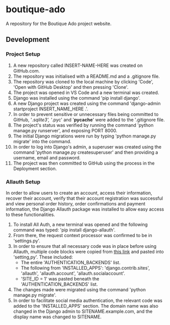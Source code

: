 # boutique-ado
A repository for the Boutique Ado project website.


## Development

### Project Setup

1.  A new repository called INSERT-NAME-HERE was created on GitHub.com.
2.  The repository was initialised with a README.md and a .gitignore file. 
3.  The repository was cloned to the local machine by clicking 'Code', 'Open with GitHub Desktop' and then pressing 'Clone'.
4.  The project was opened in VS Code and a new terminal was created.
5.  Django was installed using the command 'pip install django'.
6.  A new Django project was created using the command 'django-admin startproject INSERT_NAME_HERE .'.
7.  In order to prevent sensitive or unnecessary files being committed to GitHub, '*.sqlite3', '*.pyc' and '__pycache__' were added to the '.gitignore file.
8.  The project's status was verified by running the command 'python manage.py runserver', and exposing PORT 8000.
9.  The initial Django migrations were run by typing 'python manage.py migrate' into the command.
10. In order to log into Django's admin, a superuser was created using the command 'python manage.py createsuperuser' and then providing a username, email and password.
11. The project was then committed to GitHub using the process in the Deployment section.

### Allauth Setup

In order to allow users to create an account, access their information, recover their account, verify that their account registration was successful and view personal order history, order confirmations and payment information, the Django Allauth package was installed to allow easy access to these functionalities.

1. To install All Auth, a new terminal was opened and the following command was typed: 'pip install django-allauth'.
2. From there, the request context processor was confirmed to be in 'settings.py'.
3. In order to ensure that all necessary code was in place before using Allauth, multiple code blocks were copied from [this link](https://django-allauth.readthedocs.io/en/latest/installation.html) and pasted into 'setting,py'. These included:
    -   The entire 'AUTHENTICATION_BACKENDS' list.
    -   The following from 'INSTALLED_APPS': 'django.contrib.sites', 'allauth', 'allauth.account', 'allauth.socialaccount'.
    -   'SITE_ID = 1' was pasted beneath the 'AUTHENTICATION_BACKENDS' list.
4. The changes made were migrated using the command 'python manage.py migrate'.
5. In order to facilitate social media authentication, the relevant code was added to the 'INSTALLED_APPS' section. The domain name was also changed in the Django admin to SITENAME.example.com, and the display name was changed to SITENAME.